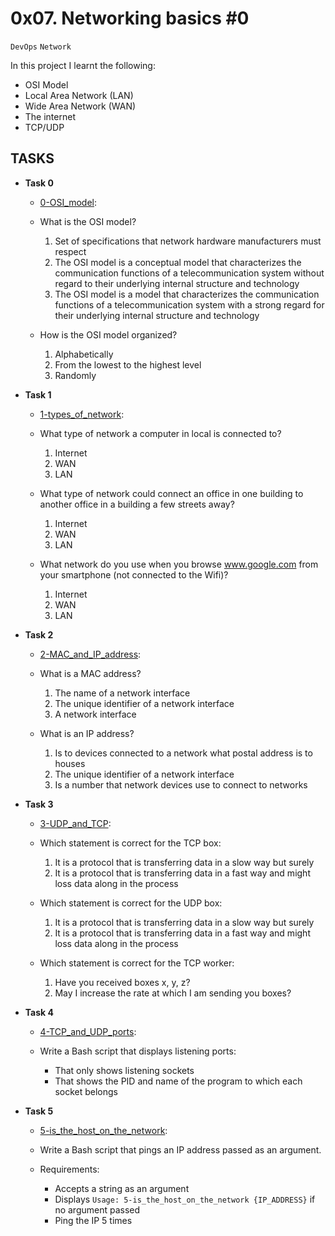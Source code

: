 # 0x07. Networking basics #0

``DevOps`` ``Network``

In this project I learnt the following:
- OSI Model
- Local Area Network (LAN)
- Wide Area Network (WAN)
- The internet
- TCP/UDP

## TASKS

- <b>Task 0</b>
    - [0-OSI_model](https://github.com/BrightTech10/alx-system_engineering-devops/blob/main/0x07-networking_basics/0-OSI_model):
    - What is the OSI model?

        1. Set of specifications that network hardware manufacturers must respect
        2. The OSI model is a conceptual model that characterizes the communication functions of a telecommunication system without regard to their underlying  internal structure and technology
        3. The OSI model is a model that characterizes the communication functions of a telecommunication system with a strong regard for their underlying internal structure and technology

    - How is the OSI model organized?

        1. Alphabetically
        2. From the lowest to the highest level
        3. Randomly

- <b>Task 1</b>
    - [1-types_of_network](https://github.com/BrightTech10/alx-system_engineering-devops/blob/main/0x07-networking_basics/1-types_of_network):
    - What type of network a computer in local is connected to?

        1. Internet
        2. WAN
        3. LAN

    - What type of network could connect an office in one building to another office in a building a few streets away?

        1. Internet
        2. WAN
        3. LAN

    - What network do you use when you browse www.google.com from your smartphone (not connected to the Wifi)?

        1. Internet
        2. WAN
        3. LAN

- <b>Task 2</b>
    - [2-MAC_and_IP_address](https://github.com/BrightTech10/alx-system_engineering-devops/blob/main/0x07-networking_basics/2-MAC_and_IP_address):
    - What is a MAC address?

        1. The name of a network interface
        2. The unique identifier of a network interface
        3. A network interface

    - What is an IP address?

        1. Is to devices connected to a network what postal address is to houses
        2. The unique identifier of a network interface
        3. Is a number that network devices use to connect to networks

- <b>Task 3</b>
    - [3-UDP_and_TCP](https://github.com/BrightTech10/alx-system_engineering-devops/blob/main/0x07-networking_basics/3-UDP_and_TCP):

    - Which statement is correct for the TCP box:
        1. It is a protocol that is transferring data in a slow way but surely
        2. It is a protocol that is transferring data in a fast way and might loss data along in the process
    - Which statement is correct for the UDP box:
        1. It is a protocol that is transferring data in a slow way but surely
        2. It is a protocol that is transferring data in a fast way and might loss data along in the process
    - Which statement is correct for the TCP worker:
        1. Have you received boxes x, y, z?
        2. May I increase the rate at which I am sending you boxes?

- <b>Task 4</b>
    - [4-TCP_and_UDP_ports](https://github.com/BrightTech10/alx-system_engineering-devops/blob/main/0x07-networking_basics/4-TCP_and_UDP_ports):
    - Write a Bash script that displays listening ports:

        - That only shows listening sockets
        - That shows the PID and name of the program to which each socket belongs

- <b>Task 5</b>
    - [5-is_the_host_on_the_network](https://github.com/BrightTech10/alx-system_engineering-devops/blob/main/0x07-networking_basics/5-is_the_host_on_the_network):
    - Write a Bash script that pings an IP address passed as an argument.

    - Requirements:

        - Accepts a string as an argument
        - Displays `Usage: 5-is_the_host_on_the_network {IP_ADDRESS}` if no argument passed
        - Ping the IP 5 times

